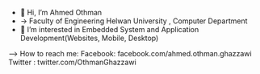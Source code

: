 - 👋 Hi, I’m Ahmed Othman
- -> Faculty of Engineering Helwan University , Computer Department
- 👀 I’m interested in Embedded System and Application Development(Websites, Mobile, Desktop)

--> How to reach me:
    Facebook: facebook.com/ahmed.othman.ghazzawi
    Twitter : twitter.com/OthmanGhazzawi
